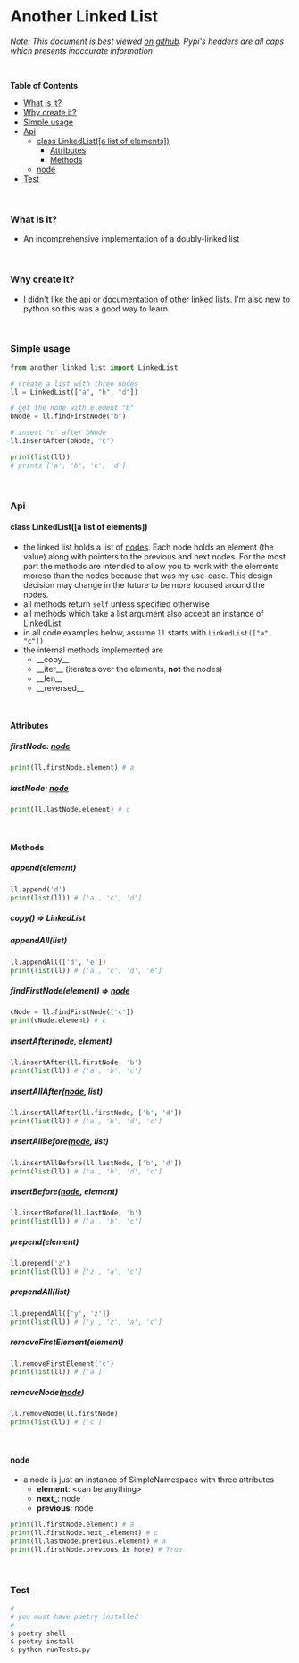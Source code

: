 # Another Linked List

*Note: This document is best viewed [on github](https://github.com/olsonpm/py_another-linked-list).
Pypi's headers are all caps which presents inaccurate information*


<br>

<!-- START doctoc generated TOC please keep comment here to allow auto update -->
<!-- DON'T EDIT THIS SECTION, INSTEAD RE-RUN doctoc TO UPDATE -->
**Table of Contents**

- [What is it?](#what-is-it)
- [Why create it?](#why-create-it)
- [Simple usage](#simple-usage)
- [Api](#api)
  - [class LinkedList([a list of elements])](#class-linkedlista-list-of-elements)
    - [Attributes](#attributes)
    - [Methods](#methods)
  - [node](#node)
- [Test](#test)

<!-- END doctoc generated TOC please keep comment here to allow auto update -->

<br>

### What is it?

- An incomprehensive implementation of a doubly-linked list

<br>

### Why create it?

- I didn't like the api or documentation of other linked lists.  I'm also new
  to python so this was a good way to learn.

<br>

### Simple usage

```py
from another_linked_list import LinkedList

# create a list with three nodes
ll = LinkedList(["a", "b", "d"])

# get the node with element "b"
bNode = ll.findFirstNode("b")

# insert "c" after bNode
ll.insertAfter(bNode, "c")

print(list(ll))
# prints ['a', 'b', 'c', 'd']
```

<br>

### Api

#### class LinkedList([a list of elements])
- the linked list holds a list of [nodes](#node).  Each node holds an element
  (the value) along with pointers to the previous and next nodes.  For the most
  part the methods are intended to allow you to work with the elements moreso
  than the nodes because that was my use-case.  This design decision may change
  in the future to be more focused around the nodes.
- all methods return `self` unless specified otherwise
- all methods which take a list argument also accept an instance of LinkedList
- in all code examples below, assume `ll` starts with `LinkedList(["a", "c"])`
- the internal methods implemented are
  - \_\_copy\_\_
  - \_\_iter\_\_ (iterates over the elements, **not** the nodes)
  - \_\_len\_\_
  - \_\_reversed\_\_

<br>

#### Attributes

##### firstNode: [node](#node)
```py
print(ll.firstNode.element) # a
```
##### lastNode: [node](#node)
```py
print(ll.lastNode.element) # c
```

<br>

#### Methods

##### append(element)
```py
ll.append('d')
print(list(ll)) # ['a', 'c', 'd']
```

##### copy() => LinkedList

##### appendAll(list)
```py
ll.appendAll(['d', 'e'])
print(list(ll)) # ['a', 'c', 'd', 'e']
```

##### findFirstNode(element) => [node](#node)
```py
cNode = ll.findFirstNode(['c'])
print(cNode.element) # c
```

##### insertAfter([node](#node), element)
```py
ll.insertAfter(ll.firstNode, 'b')
print(list(ll)) # ['a', 'b', 'c']
```

##### insertAllAfter([node](#node), list)
```py
ll.insertAllAfter(ll.firstNode, ['b', 'd'])
print(list(ll)) # ['a', 'b', 'd', 'c']
```

##### insertAllBefore([node](#node), list)
```py
ll.insertAllBefore(ll.lastNode, ['b', 'd'])
print(list(ll)) # ['a', 'b', 'd', 'c']
```

##### insertBefore([node](#node), element)
```py
ll.insertBefore(ll.lastNode, 'b')
print(list(ll)) # ['a', 'b', 'c']
```

##### prepend(element)
```py
ll.prepend('z')
print(list(ll)) # ['z', 'a', 'c']
```

##### prependAll(list)
```py
ll.prependAll(['y', 'z'])
print(list(ll)) # ['y', 'z', 'a', 'c']
```

##### removeFirstElement(element)
```py
ll.removeFirstElement('c')
print(list(ll)) # ['a']
```

##### removeNode([node](#node))
```py
ll.removeNode(ll.firstNode)
print(list(ll)) # ['c']
```

<br>

#### node
- a node is just an instance of SimpleNamespace with three attributes
  - **element**: &lt;can be anything&gt;
  - **next_**: node
  - **previous**: node

```py
print(ll.firstNode.element) # a
print(ll.firstNode.next_.element) # c
print(ll.lastNode.previous.element) # a
print(ll.firstNode.previous is None) # True
```

<br>

### Test

```sh
#
# you must have poetry installed
#
$ poetry shell
$ poetry install
$ python runTests.py
```
